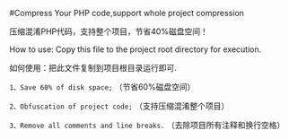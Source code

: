 #Compress Your PHP code,support whole project compression


压缩混淆PHP代码，支持整个项目，节省40%磁盘空间！


How to use: Copy this file to the project root directory for execution.

如何使用：把此文件复制到项目根目录运行即可.


`1、Save 60% of disk space;` （节省60%磁盘空间）

`2、Obfuscation of project code;` （支持压缩混淆整个项目）

`3、Remove all comments and line breaks.` （去除项目所有注释和换行空格）
